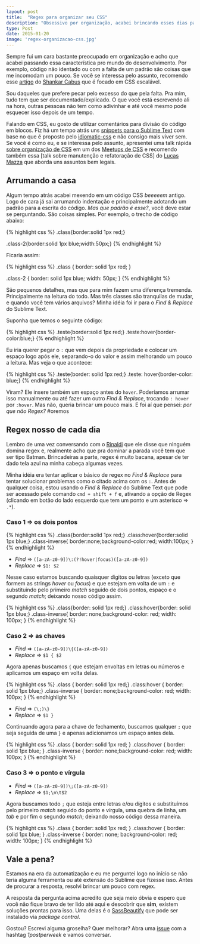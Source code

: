 ```yaml
---
layout: post
title:  "Regex para organizar seu CSS"
description: "Obsessivo por organização, acabei brincando esses dias para reorganizar uns arquivos CSS"
type: Post
date: 2015-01-20
image: 'regex-organizacao-css.jpg'
---
```


Sempre fui um cara bastante preocupado em organização e acho que acabei passando essa característica pro mundo do desenvolvimento. Por exemplo, código não identado ou com a falta de um padrão são coisas que me incomodam um pouco. Se você se interessa pelo assunto, recomendo esse [artigo](https://medium.com/@shankarcabus/css-escalavel-parte-1-41e7e863799e) do [Shankar Cabus](https://twitter.com/ShankarCabus) que é focado em CSS escalável.

Sou daqueles que prefere pecar pelo excesso do que pela falta. Pra mim, tudo tem que ser documentado/explicado. O que você está escrevendo ali na hora, outras pessoas não tem como adivinhar e até você mesmo pode esquecer isso depois de um tempo.

Falando em CSS, eu gosto de utilizar comentários para divisão do código em blocos. Fiz há um tempo atrás uns [snippets para o Sublime Text](https://github.com/raphaelfabeni/css-comments) com base no que é proposto pelo [idiomatic-css](https://github.com/necolas/idiomatic-css) e não consigo mais viver sem. Se você é como eu, e se interessa pelo assunto, apresentei uma talk rápida [sobre organização de CSS](https://speakerdeck.com/raphaelfabeni/organizando-o-css) em um dos [Meetups de CSS](http://www.meetup.com/CSS-SP/) e recomendo também essa [talk sobre manutenção e refatoração de CSS] do [Lucas Mazza](https://twitter.com/lucasmazza) que aborda uns assuntos bem legais.


## Arrumando a casa

Algum tempo atrás acabei mexendo em um código CSS *beeeeem* antigo. Logo de cara já sai arrumando indentação e principalmente adotando um padrão para a escrita do código. *Mas que padrão é esse?*, você deve estar se perguntando. São coisas simples. Por exemplo, o trecho de código abaixo:

{% highlight css %}
.class{border:solid 1px red;}

.class-2{border:solid 1px blue;width:50px;}
{% endhighlight  %}

Ficaria assim:

{% highlight css %}
.class {
    border: solid 1px red;
}

.class-2 {
    border: solid 1px blue;
    width: 50px;
}
{% endhighlight  %}

São pequenos detalhes, mas que para mim fazem uma diferença tremenda. Principalmente na leitura do todo. Mas três classes são tranquilas de mudar, e quando você tem vários arquivos? Minha idéia foi ir para o *Find & Replace* do Sublime Text.

Suponha que temos o seguinte código:

{% highlight css %}
.teste{border:solid 1px red;}
.teste:hover{border-color:blue;}
{% endhighlight  %}

Eu iria querer pegar o `:` que vem depois da propriedade e colocar um espaço logo após ele, separando-o do valor e assim melhorando um pouco a leitura. Mas veja o que acontece:

{% highlight css %}
.teste{border: solid 1px red;}
.teste: hover{border-color: blue;}
{% endhighlight  %}

Viram? Ele insere também um espaço antes do `hover`. Poderíamos arrumar isso manualmente ou até fazer um outro *Find & Replace*, trocando `: hover` por `:hover`. Mas não, queria brincar um pouco mais. E foi aí que pensei: *por que não Regex?* #oremos

## Regex nosso de cada dia

Lembro de uma vez conversando com o [Rinaldi](https://twitter.com/rafaelrinaldi) que ele disse que ninguém domina regex e, realmente acho que pra dominar a parada você tem que ser tipo Batman. Brincadeiras a parte, regex é muito bacana, apesar de ter dado tela azul na minha cabeça algumas vezes.

Minha idéia era tentar aplicar o básico de regex no *Find & Replace* para tentar solucionar problemas como o citado acima com os `:`. Antes de qualquer coisa, estou usando o *Find & Replace* do Sublime Text que pode ser acessado pelo comando `cmd + shift + f` e, ativando a opção de Regex (clicando em botão do lado esquerdo que tem um ponto e um asterisco => `.*`).

### Caso 1 => os dois pontos

{% highlight css %}
.class{border:solid 1px red;}
.class:hover{border:solid 1px blue;}
.class-inverse{
    border:none;background-color:red;
    width:100px;
}
{% endhighlight  %}

* *Find* => `([a-zA-z0-9])\:(?!hover|focus)([a-zA-z0-9])`
* *Replace* => `$1: $2`

Nesse caso estamos buscando quaisquer digitos ou letras (exceto que formem as strings *hover* ou *focus*) e que estejam em volta de um `:` e substituindo pelo primeiro *match* seguido de dois pontos, espaço e o segundo *match*; deixando nosso código assim.

{% highlight css %}
.class{border: solid 1px red;}
.class:hover{border: solid 1px blue;}
.class-inverse{
    border: none;background-color: red;
    width: 100px;
}
{% endhighlight  %}

### Caso 2 => as chaves

* *Find* => `([a-zA-z0-9])\{([a-zA-z0-9])`
* *Replace* => `$1 { $2`

Agora apenas buscamos `{` que estejam envoltas em letras ou números e aplicamos um espaço em volta delas.

{% highlight css %}
.class { border: solid 1px red;}
.class:hover { border: solid 1px blue;}
.class-inverse {
    border: none;background-color: red;
    width: 100px;
}
{% endhighlight  %}

* *Find* => `(\;)\}`
* *Replace* => `$1 }`

Continuando agora para a chave de fechamento, buscamos qualquer `;` que seja seguida de uma `}` e apenas adicionamos um espaço antes dela.

{% highlight css %}
.class { border: solid 1px red; }
.class:hover { border: solid 1px blue; }
.class-inverse {
    border: none;background-color: red;
    width: 100px;
}
{% endhighlight  %}

### Caso 3 => o ponto e vírgula

* *Find* => `([a-zA-z0-9])\;([a-zA-z0-9])`
* *Replace* => `$1;\n\t$2`

Agora buscamos todo `;` que esteja entre letras e/ou dígitos e substituímos pelo primeiro *match* seguido do ponto e vírgula, uma quebra de linha, um *tab* e por fim o segundo *match*; deixando nosso código dessa maneira.

{% highlight css %}
.class { border: solid 1px red; }
.class:hover { border: solid 1px blue; }
.class-inverse {
    border: none;
    background-color: red;
    width: 100px;
}
{% endhighlight  %}

## Vale a pena?

Estamos na era da automatização e eu me perguntei logo no início se não teria alguma ferramenta ou até extensão do Sublime que fizesse isso. Antes de procurar a resposta, resolvi brincar um pouco com regex.

A resposta da pergunta acima acredito que seja meio óbvia e espero que você não fique bravo de ter lido até aqui e descobrir que **sim**, existem soluções prontas para isso. Uma delas é o [SassBeautify](https://packagecontrol.io/packages/SassBeautify) que pode ser instalado via *package control*.

Gostou? Escrevi alguma groselha? Quer melhorar? Abra uma [issue](https://github.com/raphaelfabeni/raphaelfabeni.github.io/issues) com a hashtag *1postperweek* e vamos conversar.







